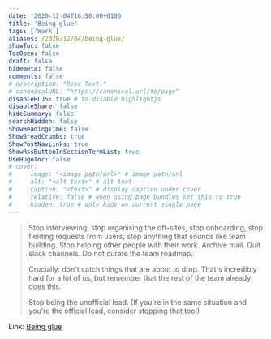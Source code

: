 ```yaml
---
date: '2020-12-04T16:50:00+0100'
title: 'Being glue'
tags: ['Work']
aliases: /2020/12/04/being-glue/
showToc: false
TocOpen: false
draft: false
hidemeta: false
comments: false
# description: "Desc Text."
# canonicalURL: "https://canonical.url/to/page"
disableHLJS: true # to disable highlightjs
disableShare: false
hideSummary: false
searchHidden: false
ShowReadingTime: false
ShowBreadCrumbs: true
ShowPostNavLinks: true
ShowRssButtonInSectionTermList: true
UseHugoToc: false
# cover:
#     image: "<image path/url>" # image path/url
#     alt: "<alt text>" # alt text
#     caption: "<text>" # display caption under cover
#     relative: false # when using page bundles set this to true
#     hidden: true # only hide on current single page
---
```


> Stop interviewing, stop organising the off-sites, stop onboarding, stop fielding requests from users, stop anything that sounds like team building. Stop helping other people with their work. Archive mail. Quit slack channels. Do not curate the team roadmap.
>
> Crucially: don't catch things that are about to drop. That's incredibly hard for a lot of us, but remember that the rest of the team already does this.
>
> Stop being the unofficial lead. (If you're in the same situation and you're the official lead, consider stopping that too!)

Link: [Being glue](https://noidea.dog/glue)

